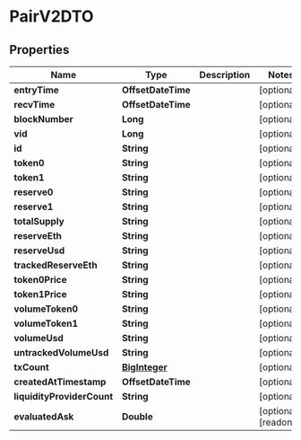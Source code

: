 

# PairV2DTO


## Properties

| Name | Type | Description | Notes |
|------------ | ------------- | ------------- | -------------|
|**entryTime** | **OffsetDateTime** |  |  [optional] |
|**recvTime** | **OffsetDateTime** |  |  [optional] |
|**blockNumber** | **Long** |  |  [optional] |
|**vid** | **Long** |  |  [optional] |
|**id** | **String** |  |  [optional] |
|**token0** | **String** |  |  [optional] |
|**token1** | **String** |  |  [optional] |
|**reserve0** | **String** |  |  [optional] |
|**reserve1** | **String** |  |  [optional] |
|**totalSupply** | **String** |  |  [optional] |
|**reserveEth** | **String** |  |  [optional] |
|**reserveUsd** | **String** |  |  [optional] |
|**trackedReserveEth** | **String** |  |  [optional] |
|**token0Price** | **String** |  |  [optional] |
|**token1Price** | **String** |  |  [optional] |
|**volumeToken0** | **String** |  |  [optional] |
|**volumeToken1** | **String** |  |  [optional] |
|**volumeUsd** | **String** |  |  [optional] |
|**untrackedVolumeUsd** | **String** |  |  [optional] |
|**txCount** | [**BigInteger**](BigInteger.md) |  |  [optional] |
|**createdAtTimestamp** | **OffsetDateTime** |  |  [optional] |
|**liquidityProviderCount** | **String** |  |  [optional] |
|**evaluatedAsk** | **Double** |  |  [optional] [readonly] |



